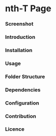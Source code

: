 # nth-T Page

### Screenshot
### Introduction
### Installation
### Usage
### Folder Structure
### Dependencies
### Configuration
### Contribution
### Licence
